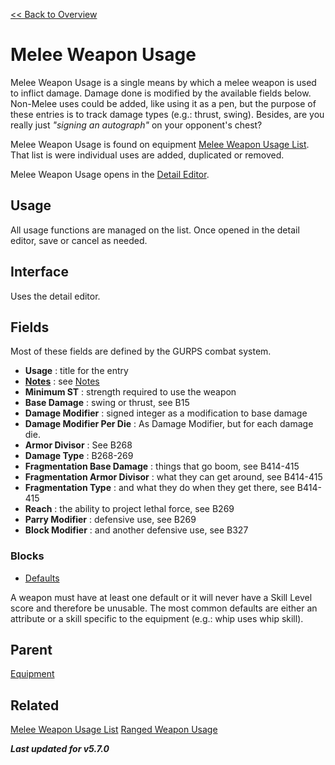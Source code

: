 [<< Back to Overview](./Overview.md)

# Melee Weapon Usage
Melee Weapon Usage is a single means by which a melee weapon is used to inflict damage. Damage done is modified by the available fields below. Non-Melee uses could be added, like using it as a pen, but the purpose of these entries is to track damage types (e.g.: thrust, swing). Besides, are you really just *"signing an autograph"* on your opponent's chest?

Melee Weapon Usage is found on equipment [Melee Weapon Usage List](./Melee%20Weapon%20Usage%20List.md). That list is were individual uses are added, duplicated or removed.

Melee Weapon Usage opens in the [Detail Editor](./Detail%20Editor.md).

## Usage
All usage functions are managed on the list. Once opened in the detail editor, save or cancel as needed.

## Interface
Uses the detail editor.

## Fields
Most of these fields are defined by the GURPS combat system.

- **Usage** : title for the entry
- **[Notes](./Notes.md)** : see [Notes](./Notes.md)
- **Minimum ST** : strength required to use the weapon
- **Base Damage** : swing or thrust, see B15
- **Damage Modifier** : signed integer as a modification to base damage
- **Damage Modifier Per Die** : As Damage Modifier, but for each damage die.
- **Armor Divisor** : See B268
- **Damage Type** : B268-269
- **Fragmentation Base Damage** : things that go boom, see B414-415
- **Fragmentation Armor Divisor** : what they can get around, see B414-415
- **Fragmentation Type** : and what they do when they get there, see B414-415
- **Reach** : the ability to project lethal force, see B269
- **Parry Modifier** : defensive use, see B269
- **Block Modifier** : and another defensive use, see B327

### Blocks
- [Defaults](./Defaults.md)

A weapon must have at least one default or it will never have a Skill Level score and therefore be unusable. The most common defaults are either an attribute or a skill specific to the equipment (e.g.: whip uses whip skill).

## Parent
[Equipment](./Equipment.md)

## Related
[Melee Weapon Usage List](./Melee%20Weapon%20Usage%20List.md)
[Ranged Weapon Usage](./Ranged%20Weapon%20Usage.md)

***Last updated for v5.7.0***